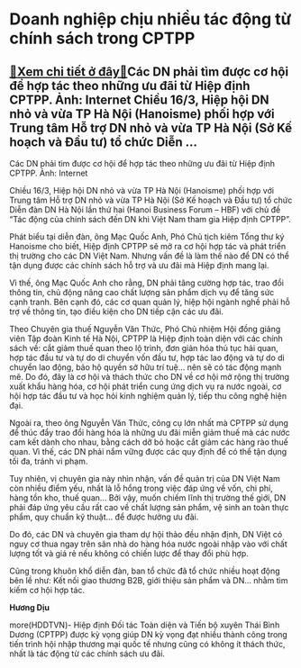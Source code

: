 Doanh nghiệp chịu nhiều tác động từ chính sách trong CPTPP
==========================================================

[:gift:Xem chi tiết ở đây:gift:](https://hddtvn.com/doanh-nghiep-chiu-nhieu-tac-dong-tu-chinh-sach-trong-cptpp/)Các DN phải tìm được cơ hội để hợp tác theo những ưu đãi từ Hiệp định CPTPP. Ảnh: Internet Chiều 16/3, Hiệp hội DN nhỏ và vừa TP Hà Nội (Hanoisme) phối hợp với Trung tâm Hỗ trợ DN nhỏ và vừa TP Hà Nội (Sở Kế hoạch và Đầu tư) tổ chức Diễn …
-----------------------------------------------------------------------------------------------------------------------------------------------------------------------------------------------------------------------------------------------







 






 Các DN phải tìm được cơ hội để hợp tác theo những ưu đãi từ Hiệp định CPTPP. Ảnh: Internet 


Chiều 16/3, Hiệp hội DN nhỏ và vừa TP Hà Nội (Hanoisme) phối hợp với Trung tâm Hỗ trợ DN nhỏ và vừa TP Hà Nội (Sở Kế hoạch và Đầu tư) tổ chức Diễn đàn DN Hà Nội lần thứ hai (Hanoi Business Forum – HBF) với chủ đề “Tác động của chính sách đến DN khi Việt Nam tham gia Hiệp định CPTPP”.


Phát biểu tại diễn đàn, ông Mạc Quốc Anh, Phó Chủ tịch kiêm Tổng thư ký Hanoisme cho biết, Hiệp định CPTPP sẽ mở ra cơ hội hợp tác và phát triển thị trường cho các DN Việt Nam. Nhưng vấn đề là làm thế nào để DN có thể tận dụng được các chính sách hỗ trợ và ưu đãi mà Hiệp định mang lại.


Vì thế, ông Mạc Quốc Anh cho rằng, DN phải tăng cường hợp tác, trao đổi thông tin, chủ động nâng cao chất lượng sản phẩm dịch vụ để tăng sức cạnh tranh. Bên cạnh đó, các cơ quan quản lý, hiệp hội ngành nghề phải hỗ trợ về thông tin, tạo điều kiện cho DN tiếp cận các ưu đãi.


Theo Chuyên gia thuế Nguyễn Văn Thức, Phó Chủ nhiệm Hội đồng giảng viên Tập đoàn Kinh tế Hà Nội, CPTPP là Hiệp định toàn diện với các chính sách về: cắt giảm thuế quan theo lộ trình, đơn giản hóa thủ tục hải quan, hợp tác đầu tư và tự do di chuyển vốn đầu tư, hợp tác lao động và tự do di chuyển lao động, bảo hộ quyền sở hữu trí tuệ… nên sẽ có tác động mạnh mẽ. Do đó, đây là cơ hội và thách thức cho DN về cơ hội mở rộng thị trường xuất khẩu hàng hóa, cơ hội phát triển cung ứng dịch vụ ra nước ngoài, cơ hội hợp tác đầu tư và học hỏi kinh nghiệm quản lý, tiếp thu công nghệ hiện đại.


Ngoài ra, theo ông Nguyễn Văn Thức, công cụ lớn nhất mà CPTPP sử dụng để thúc đẩy trao đổi hàng hóa là những ưu đãi miễn giảm thuế mà các nước cam kết dành cho nhau, bằng cách dỡ bỏ hoặc cắt giảm các hàng rào thuế quan. Vì thế, các DN phải nắm vững được các quy định để có thể tận dụng tối đa, tránh vi phạm.


Tuy nhiên, vị chuyên gia này nhìn nhận, vấn đề quản trị của DN Việt Nam còn nhiều điểm yếu, nhất là lỗ hổng trong việc đáp ứng về vốn, chi phí, hàng tồn kho, thuế quan… Bởi vậy, muốn chiếm lĩnh thị trường thế giới, DN phải đáp ứng yêu cầu rất cao về chất lượng sản phẩm, vệ sinh an toàn thực phẩm, quy chuẩn kỹ thuật… để được hưởng ưu đãi.


Do đó, các DN và chuyên gia tham dự hội thảo đều nhận định, DN Việt có nguy cơ thua ngay trên sân nhà do hàng hóa nước ngoài nhập vào với chất lượng tốt và giá rẻ nếu không có chiến lược để thay đổi phù hợp.


Cũng trong khuôn khổ diễn đàn, ban tổ chức đã tổ chức nhiều hoạt động bên lề như: Kết nối giao thương B2B, giới thiệu sản phẩm và DN… nhằm tìm kiếm cơ hội hợp tác.






**Hương Dịu**



more(HDDTVN)- Hiệp định Đối tác Toàn diện và Tiến bộ xuyên Thái Bình Dương (CPTPP) được kỳ vọng giúp DN kỳ vọng đạt nhiều thành công trong tiến trình hội nhập thương mại quốc tế nhưng cũng có không ít thách thức, nhất là tác động từ các chính sách ưu đãi.

